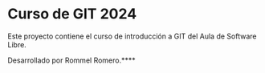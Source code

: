 # Curso de GIT 2024

Este proyecto contiene el curso de introducción a GIT del Aula de Software Libre.

Desarrollado por Rommel Romero.****
